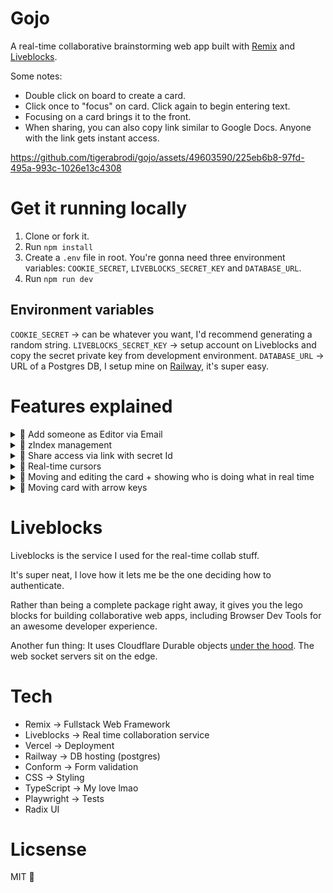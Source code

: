 # Gojo

A real-time collaborative brainstorming web app built with [Remix](https://remix.run/) and [Liveblocks](https://liveblocks.io/).

Some notes:

- Double click on board to create a card.
- Click once to "focus" on card. Click again to begin entering text.
- Focusing on a card brings it to the front.
- When sharing, you can also copy link similar to Google Docs. Anyone with the link gets instant access.

https://github.com/tigerabrodi/gojo/assets/49603590/225eb6b8-97fd-495a-993c-1026e13c4308

# Get it running locally

1. Clone or fork it.
2. Run `npm install`
3. Create a `.env` file in root. You're gonna need three environment variables: `COOKIE_SECRET`, `LIVEBLOCKS_SECRET_KEY` and `DATABASE_URL`.
4. Run `npm run dev`

## Environment variables

`COOKIE_SECRET` -> can be whatever you want, I'd recommend generating a random string.
`LIVEBLOCKS_SECRET_KEY` -> setup account on Liveblocks and copy the secret private key from development environment.
`DATABASE_URL` -> URL of a Postgres DB, I setup mine on [Railway](https://railway.app/), it's super easy.

# Features explained

<details>
  <summary>🍿 Add someone as Editor via Email</summary>

---

At the moment, you can only add someone as editor. Supporting other roles shouldn't be too hard, but I left it out for now.

To make this work, we keep track of the roles for every board.

```tsx
model BoardRole {
  id       String   @id @default(uuid())
  role     String // owner, editor
  board    Board    @relation(fields: [boardId], references: [id], onDelete: Cascade)
  boardId  String
  user     User     @relation(fields: [userId], references: [id])
  userId   String
  addedAt DateTime @default(now())

  @@unique([boardId, userId]) // Ensure one role per user per board
}
```

</details>

<details>
  <summary>🍿 zIndex management</summary>

---

When focusing on a card, we bring it to the front. The order of zIndex is kept via `zIndexOrderListWithCardIds` in the liveblocks storage.

In the liveblocks storage, we have an array of the cardIds `zIndexOrderListWithCardIds`. The last card has the highest zIndex in this list.

We get the zIndex for every card by simply calling `indexOf` using the card's id.

Liveblocks storage type code:

```tsx
type Storage = {
  cards: LiveList<LiveObject<CardType>>
  zIndexOrderListWithCardIds: LiveList<string>
  boardName: string
}
```

Code inside Card component for bringing cards to the front:

```tsx
const bringCardToFront = useMutation(({ storage }, cardId: string) => {
  const zIndexOrderListWithCardIds = storage.get('zIndexOrderListWithCardIds')
  const index = zIndexOrderListWithCardIds.findIndex((id) => id === cardId)

  if (index !== -1) {
    zIndexOrderListWithCardIds.delete(index)
    zIndexOrderListWithCardIds.push(cardId)
  }
}, [])
```

## Side note

This is a simple way of managing zIndex. It's not the most efficient way, because e.g. adding something to beginning of the array is O(n) time complexity. Arrays are stored as a continuous block of memory, so adding something to the beginning means we have to shift everything else to the right, if there is no space available, we'd have to allocate a new block of memory and copy everything over.

If you were building something like Figma from scratch (no liveblocks) where milliseconds matter, you would probably want to consider a different approach.

</details>

<details>
  <summary>🍿 Share access via link with secret Id</summary>

---

There is also the option to copy a share link on share dialog.

You can simply copy it and share it with a friend.

When they enter the link, they will instantly get access.

For every board, we create a secretId. The link appends this secretId as query parameter on the board's url. If it exists, we verify it's the correct one before creating a role for the new user. However, the user may already exist, so we're using `upsert` here in prisma.

Board model code:

```tsx
model Board {
  id       String      @id @default(uuid())
  name     String
  secretId String      @default(uuid()) // secret Id
  roles    BoardRole[]
  lastOpenedAt DateTime?
  createdAt DateTime   @default(now())
  updatedAt DateTime   @updatedAt
}
```

Board route loader function, this runs on the server before client renders anything:

```tsx
export async function loader({ params, request }: LoaderFunctionArgs) {
  const userId = await requireAuthCookie(request);
  const boardId = params.id;

  invariant(boardId, "No board ID provided");

  const currentUrl = new URL(request.url);
  const secretId = currentUrl.searchParams.get("secretId");

  if (secretId) {
    const isUserAllowedToEnterBoard =
      await checkUserAllowedToEnterBoardWithSecretId({
        boardId,
        secretId,
      });

    if (!isUserAllowedToEnterBoard) {
      throw redirectWithError("/boards", {
        message: "You are not allowed on this board.",
      });
    }

    await upsertUserBoardRole({
      userId,
      boardId,
    });
  }
// ...
```

</details>

<details>
  <summary>🍿 Real-time cursors</summary>

---

This seems hard, and honestly, it is, but Liveblocks makes things simple to implement. There is a `useOthers` hook that gives us access to see the `presence` info of other users on the board in real time.

Code for mapping out the cursor component:

```tsx
{
  others.map(({ connectionId, presence }) => {
    if (presence.cursor === null) {
      return null
    }

    return (
      <Cursor
        key={`cursor-${connectionId}`}
        color={getColorWithId(connectionId)}
        x={presence.cursor.x}
        y={presence.cursor.y}
        name={presence.name}
      />
    )
  })
}
```

We make sure to update the user's own presence when they're moving around the page:

```tsx
      <main
        onDoubleClick={createNewCard}
        onPointerMove={(event) => {
          updateMyPresence({
            cursor: {
              x: Math.round(event.clientX),
              y: Math.round(event.clientY),
            },
          });
        }}
        onPointerLeave={() =>
          updateMyPresence({
            cursor: null,
          })
        }
      >
// ...
```

Get color with id function:

```tsx
export function getColorWithId(id: number) {
  return COLORS[id % COLORS.length]
}
```

At scale where we expect many users on a single board, we'd need to make sure to have many more colors. Currently, COLORS contains 15 colors.

Cursor component:

```tsx
import type { LinksFunction } from '@vercel/remix'
import cursorStyles from './Cursor.css'

type Props = {
  color: string
  name: string
  x: number
  y: number
}

export const cursorLinks: LinksFunction = () => [
  { rel: 'stylesheet', href: cursorStyles },
]

export function Cursor({ color, name, x, y }: Props) {
  return (
    <div
      className="cursor"
      style={{
        transform: `translateX(${x}px) translateY(${y}px)`,
        '--colors-cursor': color,
      }}
    >
      <svg xmlns="http://www.w3.org/2000/svg" fill="none" viewBox="0 0 15 22">
        <path
          fill={color}
          stroke="#162137"
          strokeWidth={1.5}
          d="M6.937 15.03h-.222l-.165.158L1 20.5v-19l13 13.53H6.937Z"
        />
      </svg>
      <span>{name}</span>
    </div>
  )
}
```

</details>

<details>
  <summary>🍿 Moving and editing the card + showing who is doing what in real time</summary>

---

This was hard. I actually struggled with this for several hours, trying to figure out how to get it to work properly.

I had a flickering bug due to card's on blur function running whenever you click the second time to begin entering the text.

My main learning: onBlur runs whenever the focus leaves the component, EVEN if the focus leaves the component for an element inside the component. It was really hard to debug because it was like a deep assumption I've always had. 😅

We also have to keep track of whether the card was clicked already or not, if it wasn't clicked, we don't yet want to focus on the editable content inside the card.

Code when clicking on the card:

```tsx
function onCardClick() {
  const isCardContentCurrentlyFocused =
    document.activeElement === cardContentRef.current

  if (isCardContentCurrentlyFocused) return

  if (!hasCardBeenClickedBefore) {
    setHasCardBeenClickedBefore(true)
    return
  }

  if (cardContentRef.current) {
    cardContentRef.current.focus()
    moveCursorToEnd(cardContentRef.current)
    setIsCardContentFocused(true)
    scrollToTheBottomOfCardContent()
    updateMyPresence({ isTyping: true })
  }
}
```

Now, this is where it gets funky.

When we focus we need to right away update the presence for other users, telling them we're focusing on the card. This gotta be done via `onFocus` and not `onClick`. Because onClick doesn't trigger till the finger leaves the mouse button.

Code for focusing on card:

```tsx
function onCardFocus() {
  updateMyPresence({
    selectedCardId: card.id,
  })
}
```

When blurring the card, things also get interesting. There are several things we wanna do, and we ONLY want the blur logic to proceed if we're not about to edit the content.

Like I said before, blur happens when the focus leaves the element, even if the focus leaves an element for another one that's inside of it.

This is where I learned about `relatedTarget`, taken from [MDN](https://developer.mozilla.org/en-US/docs/Web/API/MouseEvent/relatedTarget): "The MouseEvent.relatedTarget read-only property is the secondary target for the mouse event, if there is one."

This is similar to mouseleave event (referring to the MDN document), `relatedTarget` points to the element it enters.

Code for card blur:

```tsx
function onCardBlur(event: FocusEvent<HTMLDivElement>) {
  // If we're focusing on card content, card's blur should not be triggered
  if (event.relatedTarget === cardContentRef.current) return

  cardContentRef.current?.blur()
  setIsCardContentFocused(false)
  setHasCardBeenClickedBefore(false)
  updateMyPresence({ isTyping: false, selectedCardId: null })
}
```

How do we know someone is selecting what card?

We get that from the `useOthers` hook.

```js
const others = useOthers()
const personFocusingOnThisCard = others.find(
  (person) => person.presence.selectedCardId === card.id
)
```

What's the UI for showing who is editing what card?

If someone else is focusing on a card, we update the styling and also display the name tag for the card:

```tsx
{
  personFocusingOnThisCard && (
    <div
      className="card-presence-name"
      style={{
        backgroundColor: getColorWithId(personFocusingOnThisCard.connectionId),
      }}
    >
      {personFocusingOnThisCard.presence.name}
    </div>
  )
}
```

</details>

<details>
  <summary>🍿 Moving card with arrow keys</summary>

---

When a card is focused, you can move it with arrow keys.

However, we don't want this to happen if you're editing the text. That would otherwise be a very confusing experience.

Code for moving the card with arrow keys:

```tsx
function handleCardMove(direction: 'up' | 'down' | 'left' | 'right') {
  let newX = card.positionX
  let newY = card.positionY

  switch (direction) {
    case 'up':
      newY -= 10
      break
    case 'down':
      newY += 10
      break
    case 'left':
      newX -= 10
      break
    case 'right':
      newX += 10
      break
    default:
      break
  }

  updateCardPosition(card.id, newX, newY)
}

function onCardKeyDown(event: KeyboardEvent<HTMLDivElement>) {
  if (event.key === 'Escape' && cardContentRef.current) {
    cardContentRef.current.blur()
    return
  }

  // If user editing text, moving card with arrow keys should not be triggered
  if (cardContentRef.current === document.activeElement) return

  const arrowKey = ARROW_KEYS[event.key as keyof typeof ARROW_KEYS]

  if (arrowKey) {
    switch (event.key) {
      case 'ArrowUp':
        handleCardMove('up')
        break
      case 'ArrowDown':
        handleCardMove('down')
        break
      case 'ArrowLeft':
        handleCardMove('left')
        break
      case 'ArrowRight':
        handleCardMove('right')
        break
      default:
        break
    }

    // Prevent the page from scrolling when using arrow keys
    event.preventDefault()
  }
}
```

</details>

# Liveblocks

Liveblocks is the service I used for the real-time collab stuff.

It's super neat, I love how it lets me be the one deciding how to authenticate.

Rather than being a complete package right away, it gives you the lego blocks for building collaborative web apps, including Browser Dev Tools for an awesome developer experience.

Another fun thing: It uses Cloudflare Durable objects [under the hood](https://liveblocks.io/docs/platform/websocket-infrastructure). The web socket servers sit on the edge.

# Tech

- Remix -> Fullstack Web Framework
- Liveblocks -> Real time collaboration service
- Vercel -> Deployment
- Railway -> DB hosting (postgres)
- Conform -> Form validation
- CSS -> Styling
- TypeScript -> My love lmao
- Playwright -> Tests
- Radix UI

# Licsense

MIT 💞
